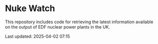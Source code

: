 # Nuke Watch

This repository includes code for retrieving the latest information available on the output of EDF nuclear power plants in the UK.

Last updated: 2025-04-02 07:15